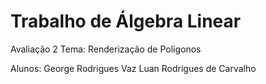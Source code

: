 # Trabalho de Álgebra Linear
Avaliação 2
Tema: Renderização de Polígonos

Alunos:
George Rodrigues Vaz
Luan Rodrigues de Carvalho
